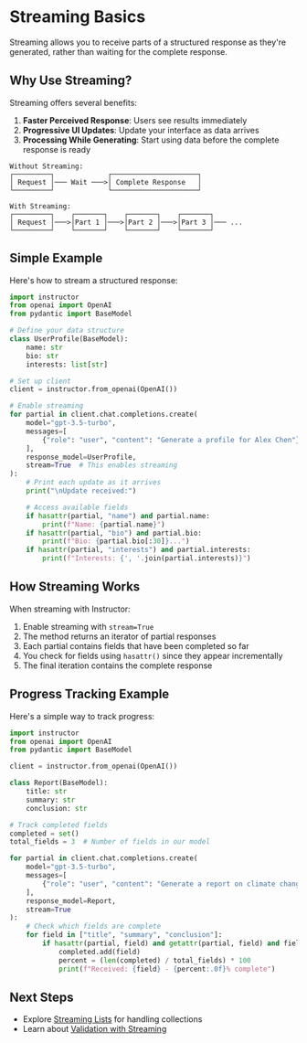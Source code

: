 # Streaming Basics

Streaming allows you to receive parts of a structured response as they're generated, rather than waiting for the complete response.

## Why Use Streaming?

Streaming offers several benefits:

1. **Faster Perceived Response**: Users see results immediately
2. **Progressive UI Updates**: Update your interface as data arrives
3. **Processing While Generating**: Start using data before the complete response is ready

```
Without Streaming:
┌─────────┐             ┌─────────────────────┐
│ Request │─── Wait ───>│ Complete Response   │
└─────────┘             └─────────────────────┘

With Streaming:
┌─────────┐    ┌───────┐    ┌───────┐    ┌───────┐
│ Request │───>│Part 1 │───>│Part 2 │───>│Part 3 │─── ...
└─────────┘    └───────┘    └───────┘    └───────┘
```

## Simple Example

Here's how to stream a structured response:

```python
import instructor
from openai import OpenAI
from pydantic import BaseModel

# Define your data structure
class UserProfile(BaseModel):
    name: str
    bio: str
    interests: list[str]

# Set up client
client = instructor.from_openai(OpenAI())

# Enable streaming
for partial in client.chat.completions.create(
    model="gpt-3.5-turbo",
    messages=[
        {"role": "user", "content": "Generate a profile for Alex Chen"}
    ],
    response_model=UserProfile,
    stream=True  # This enables streaming
):
    # Print each update as it arrives
    print("\nUpdate received:")

    # Access available fields
    if hasattr(partial, "name") and partial.name:
        print(f"Name: {partial.name}")
    if hasattr(partial, "bio") and partial.bio:
        print(f"Bio: {partial.bio[:30]}...")
    if hasattr(partial, "interests") and partial.interests:
        print(f"Interests: {', '.join(partial.interests)}")
```

## How Streaming Works

When streaming with Instructor:

1. Enable streaming with `stream=True`
2. The method returns an iterator of partial responses
3. Each partial contains fields that have been completed so far
4. You check for fields using `hasattr()` since they appear incrementally
5. The final iteration contains the complete response

## Progress Tracking Example

Here's a simple way to track progress:

```python
import instructor
from openai import OpenAI
from pydantic import BaseModel

client = instructor.from_openai(OpenAI())

class Report(BaseModel):
    title: str
    summary: str
    conclusion: str

# Track completed fields
completed = set()
total_fields = 3  # Number of fields in our model

for partial in client.chat.completions.create(
    model="gpt-3.5-turbo",
    messages=[
        {"role": "user", "content": "Generate a report on climate change"}
    ],
    response_model=Report,
    stream=True
):
    # Check which fields are complete
    for field in ["title", "summary", "conclusion"]:
        if hasattr(partial, field) and getattr(partial, field) and field not in completed:
            completed.add(field)
            percent = (len(completed) / total_fields) * 100
            print(f"Received: {field} - {percent:.0f}% complete")
```

## Next Steps

- Explore [Streaming Lists](lists.md) for handling collections
- Learn about [Validation with Streaming](../validation/basics.md)